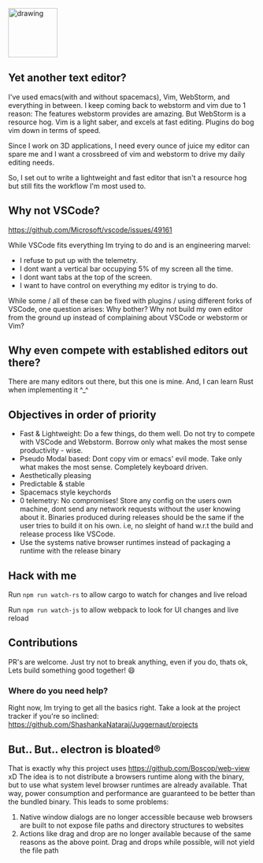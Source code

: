 <img src="https://cdn2.iconfinder.com/data/icons/icontober/64/Inkcontober_Mask_Juggernaut-512.png" alt="drawing" width="100"/>


## Yet another text editor?
I've used emacs(with and without spacemacs), Vim, WebStorm, and everything in between. I keep coming back to webstorm and vim due to 1 reason: The features webstorm provides are amazing. But WebStorm is a resource hog. Vim is a light saber, and excels at fast editing. Plugins do bog vim down in terms of speed.

Since I work on 3D applications, I need every ounce of juice my editor can spare me and I want a crossbreed of vim and webstorm to drive my daily editing needs.

So, I set out to write a lightweight and fast editor that isn't a resource hog but still fits the workflow I'm most used to.

## Why not VSCode?
https://github.com/Microsoft/vscode/issues/49161

While VSCode fits everything Im trying to do and is an engineering marvel:
- I refuse to put up with the telemetry.
- I dont want a vertical bar occupying 5% of my screen all the time.
- I dont want tabs at the top of the screen.
- I want to have control on everything my editor is trying to do.

While some / all of these can be fixed with plugins / using different forks of VSCode, one question arises: Why bother? Why not build my own editor from the ground up instead of complaining about VSCode or webstorm or Vim?

## Why even compete with established editors out there?
There are many editors out there, but this one is mine. And, I can learn Rust when implementing it ^_^

## Objectives in order of priority
- Fast & Lightweight: Do a few things, do them well. Do not try to compete with VSCode and Webstorm. Borrow only what makes the most sense productivity - wise.
- Pseudo Modal based: Dont copy vim or emacs' evil mode. Take only what makes the most sense. Completely keyboard driven.
- Aesthetically pleasing
- Predictable & stable
- Spacemacs style keychords
- 0 telemetry: No compromises! Store any config on the users own machine, dont send any network requests without the user knowing about it. Binaries produced during releases should be the same if the user tries to build it on his own. i.e, no sleight of hand w.r.t the build and release process like VSCode.
- Use the systems native browser runtimes instead of packaging a runtime with the release binary

## Hack with me
Run `npm run watch-rs` to allow cargo to watch for changes and live reload

Run `npm run watch-js` to allow webpack to look for UI changes and live reload

## Contributions
PR's are welcome. Just try not to break anything, even if you do, thats ok, Lets build something good together! :smile:

### Where do you need help?
Right now, Im trying to get all the basics right. Take a look at the project tracker if you're so inclined: https://github.com/ShashankaNataraj/Juggernaut/projects

## But.. But.. electron is bloated®
That is exactly why this project uses https://github.com/Boscop/web-view xD
The idea is to not distribute a browsers runtime along with the binary, but to use what system level browser runtimes are already available. That way, power consumption and performance are guaranteed to be better than the bundled binary.
This leads to some problems:
1. Native window dialogs are no longer accessible because web browsers are built to not expose file paths and directory structures to websites
2. Actions like drag and drop are no longer available because of the same reasons as the above point. Drag and drops while possible, will not yield the file path

